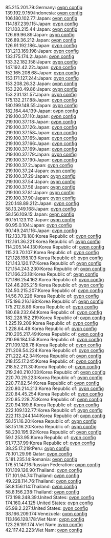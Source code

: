 85.215.201.79:Germany: [ovpn config](vpn/85_215_201_79.ovpn)  
139.192.9.159:Indonesia: [ovpn config](vpn/139_192_9_159.ovpn)  
106.180.102.77:Japan: [ovpn config](vpn/106_180_102_77.ovpn)  
114.187.239.115:Japan: [ovpn config](vpn/114_187_239_115.ovpn)  
121.103.215.44:Japan: [ovpn config](vpn/121_103_215_44.ovpn)  
126.69.96.89:Japan: [ovpn config](vpn/126_69_96_89.ovpn)  
126.89.36.212:Japan: [ovpn config](vpn/126_89_36_212.ovpn)  
126.91.192.186:Japan: [ovpn config](vpn/126_91_192_186.ovpn)  
131.213.169.198:Japan: [ovpn config](vpn/131_213_169_198.ovpn)  
133.175.174.2:Japan: [ovpn config](vpn/133_175_174_2.ovpn)  
133.32.182.158:Japan: [ovpn config](vpn/133_32_182_158.ovpn)  
147.192.42.22:Japan: [ovpn config](vpn/147_192_42_22.ovpn)  
152.165.208.68:Japan: [ovpn config](vpn/152_165_208_68.ovpn)  
153.171.127.244:Japan: [ovpn config](vpn/153_171_127_244.ovpn)  
153.208.26.32:Japan: [ovpn config](vpn/153_208_26_32.ovpn)  
153.220.49.86:Japan: [ovpn config](vpn/153_220_49_86.ovpn)  
153.231.131.57:Japan: [ovpn config](vpn/153_231_131_57.ovpn)  
175.132.217.88:Japan: [ovpn config](vpn/175_132_217_88.ovpn)  
180.199.148.55:Japan: [ovpn config](vpn/180_199_148_55.ovpn)  
182.164.44.139:Japan: [ovpn config](vpn/182_164_44_139.ovpn)  
219.100.37.110:Japan: [ovpn config](vpn/219_100_37_110.ovpn)  
219.100.37.118:Japan: [ovpn config](vpn/219_100_37_118.ovpn)  
219.100.37.126:Japan: [ovpn config](vpn/219_100_37_126.ovpn)  
219.100.37.158:Japan: [ovpn config](vpn/219_100_37_158.ovpn)  
219.100.37.165:Japan: [ovpn config](vpn/219_100_37_165.ovpn)  
219.100.37.166:Japan: [ovpn config](vpn/219_100_37_166.ovpn)  
219.100.37.169:Japan: [ovpn config](vpn/219_100_37_169.ovpn)  
219.100.37.179:Japan: [ovpn config](vpn/219_100_37_179.ovpn)  
219.100.37.190:Japan: [ovpn config](vpn/219_100_37_190.ovpn)  
219.100.37.2:Japan: [ovpn config](vpn/219_100_37_2.ovpn)  
219.100.37.24:Japan: [ovpn config](vpn/219_100_37_24.ovpn)  
219.100.37.29:Japan: [ovpn config](vpn/219_100_37_29.ovpn)  
219.100.37.54:Japan: [ovpn config](vpn/219_100_37_54.ovpn)  
219.100.37.56:Japan: [ovpn config](vpn/219_100_37_56.ovpn)  
219.100.37.81:Japan: [ovpn config](vpn/219_100_37_81.ovpn)  
219.100.37.90:Japan: [ovpn config](vpn/219_100_37_90.ovpn)  
220.148.89.212:Japan: [ovpn config](vpn/220_148_89_212.ovpn)  
58.13.249.168:Japan: [ovpn config](vpn/58_13_249_168.ovpn)  
58.156.109.15:Japan: [ovpn config](vpn/58_156_109_15.ovpn)  
60.151.123.112:Japan: [ovpn config](vpn/60_151_123_112.ovpn)  
60.95.0.104:Japan: [ovpn config](vpn/60_95_0_104.ovpn)  
90.149.241.116:Japan: [ovpn config](vpn/90_149_241_116.ovpn)  
112.133.79.180:Korea Republic of: [ovpn config](vpn/112_133_79_180.ovpn)  
112.161.36.221:Korea Republic of: [ovpn config](vpn/112_161_36_221.ovpn)  
114.205.144.130:Korea Republic of: [ovpn config](vpn/114_205_144_130.ovpn)  
115.23.70.107:Korea Republic of: [ovpn config](vpn/115_23_70_107.ovpn)  
121.128.198.103:Korea Republic of: [ovpn config](vpn/121_128_198_103.ovpn)  
121.143.120.117:Korea Republic of: [ovpn config](vpn/121_143_120_117.ovpn)  
121.154.243.230:Korea Republic of: [ovpn config](vpn/121_154_243_230.ovpn)  
121.166.23.18:Korea Republic of: [ovpn config](vpn/121_166_23_18.ovpn)  
121.186.254.162:Korea Republic of: [ovpn config](vpn/121_186_254_162.ovpn)  
124.46.205.215:Korea Republic of: [ovpn config](vpn/124_46_205_215.ovpn)  
124.50.215.207:Korea Republic of: [ovpn config](vpn/124_50_215_207.ovpn)  
14.56.70.226:Korea Republic of: [ovpn config](vpn/14_56_70_226.ovpn)  
175.196.216.168:Korea Republic of: [ovpn config](vpn/175_196_216_168.ovpn)  
175.212.8.89:Korea Republic of: [ovpn config](vpn/175_212_8_89.ovpn)  
180.69.232.64:Korea Republic of: [ovpn config](vpn/180_69_232_64.ovpn)  
182.228.152.219:Korea Republic of: [ovpn config](vpn/182_228_152_219.ovpn)  
1.225.19.209:Korea Republic of: [ovpn config](vpn/1_225_19_209.ovpn)  
1.228.64.49:Korea Republic of: [ovpn config](vpn/1_228_64_49.ovpn)  
210.205.217.49:Korea Republic of: [ovpn config](vpn/210_205_217_49.ovpn)  
210.96.184.155:Korea Republic of: [ovpn config](vpn/210_96_184_155.ovpn)  
211.109.128.78:Korea Republic of: [ovpn config](vpn/211_109_128_78.ovpn)  
211.208.54.224:Korea Republic of: [ovpn config](vpn/211_208_54_224.ovpn)  
211.222.42.34:Korea Republic of: [ovpn config](vpn/211_222_42_34.ovpn)  
218.155.17.245:Korea Republic of: [ovpn config](vpn/218_155_17_245.ovpn)  
218.52.211.30:Korea Republic of: [ovpn config](vpn/218_52_211_30.ovpn)  
219.240.210.103:Korea Republic of: [ovpn config](vpn/219_240_210_103.ovpn)  
220.70.29.223:Korea Republic of: [ovpn config](vpn/220_70_29_223.ovpn)  
220.77.82.54:Korea Republic of: [ovpn config](vpn/220_77_82_54.ovpn)  
220.80.214.213:Korea Republic of: [ovpn config](vpn/220_80_214_213.ovpn)  
220.84.45.254:Korea Republic of: [ovpn config](vpn/220_84_45_254.ovpn)  
220.85.228.75:Korea Republic of: [ovpn config](vpn/220_85_228_75.ovpn)  
220.94.189.8:Korea Republic of: [ovpn config](vpn/220_94_189_8.ovpn)  
222.109.132.77:Korea Republic of: [ovpn config](vpn/222_109_132_77.ovpn)  
222.113.244.144:Korea Republic of: [ovpn config](vpn/222_113_244_144.ovpn)  
58.151.16.20:Korea Republic of: [ovpn config](vpn/58_151_16_20.ovpn)  
58.151.16.20:Korea Republic of: [ovpn config](vpn/58_151_16_20.ovpn)  
58.230.195.92:Korea Republic of: [ovpn config](vpn/58_230_195_92.ovpn)  
59.1.253.95:Korea Republic of: [ovpn config](vpn/59_1_253_95.ovpn)  
61.77.37.99:Korea Republic of: [ovpn config](vpn/61_77_37_99.ovpn)  
38.25.17.219:Peru: [ovpn config](vpn/38_25_17_219.ovpn)  
78.101.29.96:Qatar: [ovpn config](vpn/78_101_29_96.ovpn)  
5.181.235.14:Romania: [ovpn config](vpn/5_181_235_14.ovpn)  
176.51.147.16:Russian Federation: [ovpn config](vpn/176_51_147_16.ovpn)  
101.109.126.90:Thailand: [ovpn config](vpn/101_109_126_90.ovpn)  
171.101.94.74:Thailand: [ovpn config](vpn/171_101_94_74.ovpn)  
49.228.114.76:Thailand: [ovpn config](vpn/49_228_114_76.ovpn)  
58.8.156.114:Thailand: [ovpn config](vpn/58_8_156_114.ovpn)  
58.8.156.238:Thailand: [ovpn config](vpn/58_8_156_238.ovpn)  
173.198.248.39:United States: [ovpn config](vpn/173_198_248_39.ovpn)  
174.160.44.125:United States: [ovpn config](vpn/174_160_44_125.ovpn)  
65.99.2.227:United States: [ovpn config](vpn/65_99_2_227.ovpn)  
38.166.209.174:Venezuela: [ovpn config](vpn/38_166_209_174.ovpn)  
113.166.128.178:Viet Nam: [ovpn config](vpn/113_166_128_178.ovpn)  
123.26.191.174:Viet Nam: [ovpn config](vpn/123_26_191_174.ovpn)  
42.117.42.223:Viet Nam: [ovpn config](vpn/42_117_42_223.ovpn)  
